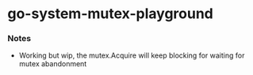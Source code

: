 go-system-mutex-playground
==========================
### Notes
- Working but wip, the mutex.Acquire will keep blocking for waiting for mutex abandonment
